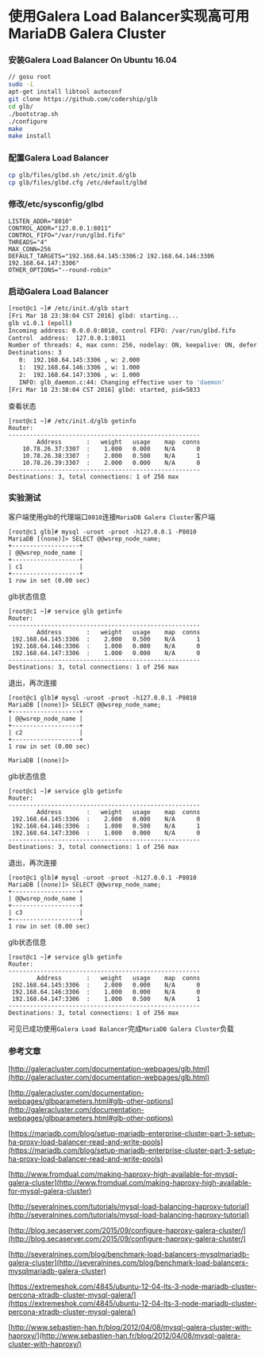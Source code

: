 # 使用Galera Load Balancer实现高可用MariaDB Galera Cluster

### 安装Galera Load Balancer On Ubuntu 16.04

```bash
// gosu root
sudo -i
apt-get install libtool autoconf
git clone https://github.com/codership/glb
cd glb/
./bootstrap.sh
./configure
make
make install
```
### 配置Galera Load Balancer

```bash
cp glb/files/glbd.sh /etc/init.d/glb
cp glb/files/glbd.cfg /etc/default/glbd
```

### 修改/etc/sysconfig/glbd

```
LISTEN_ADDR="8010"
CONTROL_ADDR="127.0.0.1:8011"
CONTROL_FIFO="/var/run/glbd.fifo"
THREADS="4"
MAX_CONN=256
DEFAULT_TARGETS="192.168.64.145:3306:2 192.168.64.146:3306 192.168.64.147:3306"
OTHER_OPTIONS="--round-robin"
```
### 启动Galera Load Balancer

```bash
[root@c1 ~]# /etc/init.d/glb start
[Fri Mar 18 23:38:04 CST 2016] glbd: starting...
glb v1.0.1 (epoll)
Incoming address: 0.0.0.0:8010, control FIFO: /var/run/glbd.fifo
Control  address:  127.0.0.1:8011
Number of threads: 4, max conn: 256, nodelay: ON, keepalive: ON, defer accept: OFF, linger: OFF, daemon: YES, lat.count: 0, policy: 'round-robin', top: NO, verbose: NO
Destinations: 3
   0:  192.168.64.145:3306 , w: 2.000
   1:  192.168.64.146:3306 , w: 1.000
   2:  192.168.64.147:3306 , w: 1.000
   INFO: glb_daemon.c:44: Changing effective user to 'daemon'
[Fri Mar 18 23:38:04 CST 2016] glbd: started, pid=5833
```

查看状态
```
[root@c1 ~]# /etc/init.d/glb getinfo
Router:
------------------------------------------------------
        Address       :   weight   usage    map  conns
    10.78.26.37:3307  :    1.000   0.000    N/A      0
    10.78.26.38:3307  :    2.000   0.500    N/A      1
    10.78.26.39:3307  :    2.000   0.000    N/A      0
------------------------------------------------------
Destinations: 3, total connections: 1 of 256 max

```

### 实验测试

客户端使用glb的代理端口`8010`连接`MariaDB Galera Cluster`客户端

```
[root@c1 glb]# mysql -uroot -proot -h127.0.0.1 -P8010
MariaDB [(none)]> SELECT @@wsrep_node_name;
+-------------------+
| @@wsrep_node_name |
+-------------------+
| c1                |
+-------------------+
1 row in set (0.00 sec)
```
glb状态信息
```
[root@c1 ~]# service glb getinfo
Router:
------------------------------------------------------
        Address       :   weight   usage    map  conns
 192.168.64.145:3306  :    2.000   0.500    N/A      1
 192.168.64.146:3306  :    1.000   0.000    N/A      0
 192.168.64.147:3306  :    1.000   0.000    N/A      0
------------------------------------------------------
Destinations: 3, total connections: 1 of 256 max
```

退出，再次连接

```
[root@c1 glb]# mysql -uroot -proot -h127.0.0.1 -P8010
MariaDB [(none)]> SELECT @@wsrep_node_name;
+-------------------+
| @@wsrep_node_name |
+-------------------+
| c2                |
+-------------------+
1 row in set (0.00 sec)

MariaDB [(none)]> 
```
glb状态信息
```
[root@c1 ~]# service glb getinfo
Router:
------------------------------------------------------
        Address       :   weight   usage    map  conns
 192.168.64.145:3306  :    2.000   0.000    N/A      0
 192.168.64.146:3306  :    1.000   0.500    N/A      1
 192.168.64.147:3306  :    1.000   0.000    N/A      0
------------------------------------------------------
Destinations: 3, total connections: 1 of 256 max
```
退出，再次连接
```
[root@c1 glb]# mysql -uroot -proot -h127.0.0.1 -P8010
MariaDB [(none)]> SELECT @@wsrep_node_name;
+-------------------+
| @@wsrep_node_name |
+-------------------+
| c3                |
+-------------------+
1 row in set (0.00 sec)
```
glb状态信息
```
[root@c1 ~]# service glb getinfo
Router:
------------------------------------------------------
        Address       :   weight   usage    map  conns
 192.168.64.145:3306  :    2.000   0.000    N/A      0
 192.168.64.146:3306  :    1.000   0.000    N/A      0
 192.168.64.147:3306  :    1.000   0.500    N/A      1
------------------------------------------------------
Destinations: 3, total connections: 1 of 256 max
```
可见已成功使用`Galera Load Balancer`完成`MariaDB Galera Cluster`负载

### 参考文章

[http://galeracluster.com/documentation-webpages/glb.html](http://galeracluster.com/documentation-webpages/glb.html)

[http://galeracluster.com/documentation-webpages/glbparameters.html#glb-other-options](http://galeracluster.com/documentation-webpages/glbparameters.html#glb-other-options)

[https://mariadb.com/blog/setup-mariadb-enterprise-cluster-part-3-setup-ha-proxy-load-balancer-read-and-write-pools](https://mariadb.com/blog/setup-mariadb-enterprise-cluster-part-3-setup-ha-proxy-load-balancer-read-and-write-pools)

[http://www.fromdual.com/making-haproxy-high-available-for-mysql-galera-cluster](http://www.fromdual.com/making-haproxy-high-available-for-mysql-galera-cluster)

[http://severalnines.com/tutorials/mysql-load-balancing-haproxy-tutorial](http://severalnines.com/tutorials/mysql-load-balancing-haproxy-tutorial)

[http://blog.secaserver.com/2015/09/configure-haproxy-galera-cluster/](http://blog.secaserver.com/2015/09/configure-haproxy-galera-cluster/)

[http://severalnines.com/blog/benchmark-load-balancers-mysqlmariadb-galera-cluster](http://severalnines.com/blog/benchmark-load-balancers-mysqlmariadb-galera-cluster)

[https://extremeshok.com/4845/ubuntu-12-04-lts-3-node-mariadb-cluster-percona-xtradb-cluster-mysql-galera/](https://extremeshok.com/4845/ubuntu-12-04-lts-3-node-mariadb-cluster-percona-xtradb-cluster-mysql-galera/)

[http://www.sebastien-han.fr/blog/2012/04/08/mysql-galera-cluster-with-haproxy/](http://www.sebastien-han.fr/blog/2012/04/08/mysql-galera-cluster-with-haproxy/)
